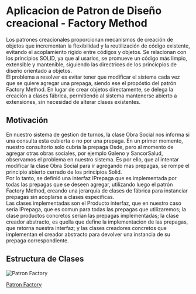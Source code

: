 # Aplicacion de Patron de Diseño creacional - Factory Method  

Los patrones creacionales proporcionan mecanismos de creación de objetos que incrementan la flexibilidad y la reutilización de código existente, evitando el acoplamiento rígido entre códigos y objetos. Se relacionan con los principios SOLID, ya que al usarlos, se promueve un código más limpio, extensible y mantenible, siguiendo las directrices de los princicpios de diseño orientado a objetos.   
El problema a resolver es evitar tener que modificar el sistema cada vez que se quiere agregar una prepaga, siendo ese el propóstio del patrón Factory Method. En lugar de crear objetos directamente, se delega la creación a clases fábrica, permitiendo al sistema mantenerse abierto a extensiones, sin necesidad de alterar clases existentes. 

## Motivación  
En nuestro sistema de gestion de turnos, la clase Obra Social nos informa si una consulta esta cubierta o no por una prepaga. En un primer momento, nuestro consultorio solo cubria la prepaga Osde, pero al momento de agregar otras obras sociales, por ejemplo Galeno y SancorSalud, observamos el problema en nuestro sistema. Es por ello, que al intentar modificar la clase Obra Social para ir agregando mas prepagas, se rompe el principio abierto cerrado de los principios Solid.   
Por lo tanto, se definió una interfaz IPrepaga que es implementada por todas las prepagas que se deseen agregar, utilizando luego el patrón Factory Method, creando una jerarquía de clases de fábrica para instanciar prepagas sin acoplarse a clases específicas.  
Las clases implementadas son el Producto interfaz, que en nuestro caso seria IPrepaga, que es comun para todas las prepagas que utilizaremos; la clase productos concretos serian las prepagas implementadas; la clase creador abstracto, es quella que define la implementacion de las prepagas, que retorna nuestra interfaz; y las clases creadores concretos que implementan el creador abstracto para devolver una instancia de su prepaga correspondiente.

## Estructura de Clases
![Patron Factory](https://github.com/user-attachments/assets/c53fd822-cf9c-475c-ac8f-7af57d9d6380)

[Patron Factory](https://drive.google.com/file/d/12C6U1ze_WPSeH8dh97WdoLF5G0WzcMIC/view?usp=sharing)




